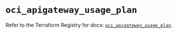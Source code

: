 # `oci_apigateway_usage_plan`

Refer to the Terraform Registry for docs: [`oci_apigateway_usage_plan`](https://registry.terraform.io/providers/oracle/oci/6.18.0/docs/resources/apigateway_usage_plan).
